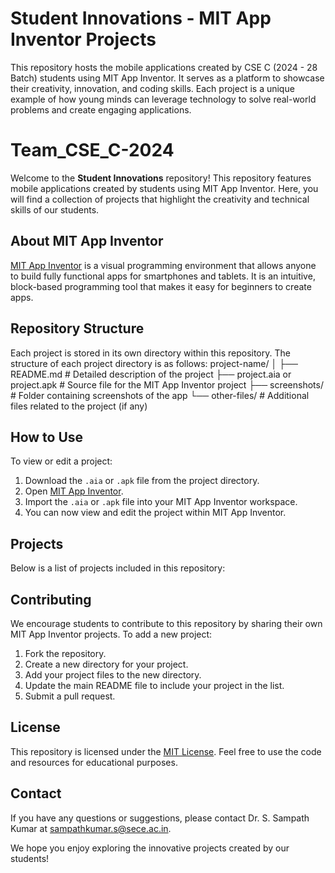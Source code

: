 # Student Innovations - MIT App Inventor Projects
This repository hosts the mobile applications created by CSE C (2024 - 28 Batch) students using MIT App Inventor. It serves as a platform to showcase their creativity, innovation, and coding skills. Each project is a unique example of how young minds can leverage technology to solve real-world problems and create engaging applications. 

# Team_CSE_C-2024
Welcome to the **Student Innovations** repository! This repository features mobile applications created by students using MIT App Inventor. Here, you will find a collection of projects that highlight the creativity and technical skills of our students.

## About MIT App Inventor
[MIT App Inventor](https://appinventor.mit.edu/) is a visual programming environment that allows anyone to build fully functional apps for smartphones and tablets. It is an intuitive, block-based programming tool that makes it easy for beginners to create apps.

## Repository Structure
Each project is stored in its own directory within this repository. The structure of each project directory is as follows:
project-name/ 
│
├── README.md # Detailed description of the project 
├── project.aia or project.apk # Source file for the MIT App Inventor project 
├── screenshots/ # Folder containing screenshots of the app 
└── other-files/ # Additional files related to the project (if any)


## How to Use
To view or edit a project:
1. Download the `.aia` or `.apk` file from the project directory.
2. Open [MIT App Inventor](https://appinventor.mit.edu/).
3. Import the `.aia` or `.apk` file into your MIT App Inventor workspace.
4. You can now view and edit the project within MIT App Inventor.

## Projects
Below is a list of projects included in this repository:



## Contributing
We encourage students to contribute to this repository by sharing their own MIT App Inventor projects. To add a new project:

1. Fork the repository.
2. Create a new directory for your project.
3. Add your project files to the new directory.
4. Update the main README file to include your project in the list.
5. Submit a pull request.

## License
This repository is licensed under the [MIT License](LICENSE). Feel free to use the code and resources for educational purposes.

## Contact
If you have any questions or suggestions, please contact Dr. S. Sampath Kumar at sampathkumar.s@sece.ac.in.

We hope you enjoy exploring the innovative projects created by our students!
